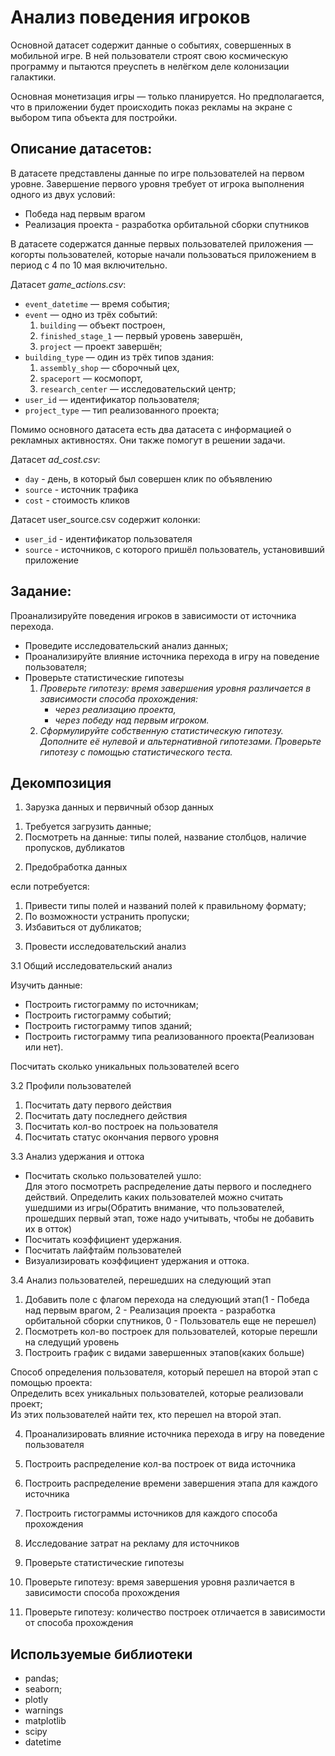 # Анализ поведения игроков

Основной датасет содержит данные о событиях, совершенных в мобильной игре. В ней пользователи строят свою космическую программу и пытаются преуспеть в нелёгком деле колонизации галактики.

Основная монетизация игры — только планируется. Но предполагается, что в приложении будет происходить показ рекламы на экране с выбором типа объекта для постройки.
## Описание датасетов:

В датасете представлены данные по игре пользователей на первом уровне. Завершение первого уровня требует от игрока выполнения одного из двух условий:

- Победа над первым врагом
- Реализация проекта - разработка орбитальной сборки спутников

В датасете содержатся данные первых пользователей приложения — когорты пользователей, которые начали пользоваться приложением в период с 4 по 10 мая включительно.

Датасет *game_actions.csv*:

- `event_datetime` — время события;
- `event` — одно из трёх событий:
    1. `building` — объект построен,
    2. `finished_stage_1` — первый уровень завершён,
    3. `project` — проект завершён;
- `building_type` — один из трёх типов здания:
    1. `assembly_shop` — сборочный цех,
    2. `spaceport` — космопорт,
    3. `research_center` — исследовательский центр;
- `user_id` — идентификатор пользователя;
- `project_type` — тип реализованного проекта;

Помимо основного датасета есть два датасета с информацией о рекламных активностях. Они также помогут в решении задачи.

Датасет *ad_cost.csv*:

- `day` - день, в который был совершен клик по объявлению
- `source` - источник трафика
- `cost` - стоимость кликов

Датасет user_source.csv содержит колонки:

- `user_id` - идентификатор пользователя
- `source` - источников, с которого пришёл пользователь, установивший приложение

## Задание:

Проанализируйте поведения игроков в зависимости от источника перехода.

- Проведите исследовательский анализ данных;
- Проанализируйте влияние источника перехода в игру на поведение пользователя;
- Проверьте статистические гипотезы
    1. *Проверьте гипотезу: время завершения уровня различается в зависимости способа прохождения:*
        - *через реализацию проекта,*
        - *через победу над первым игроком.*
    2. *Сформулируйте собственную статистическую гипотезу. Дополните её нулевой и альтернативной гипотезами. Проверьте гипотезу с помощью статистического теста.*

## Декомпозиция

1. Зарузка данных и первичный обзор данных

1) Требуется загрузить данные;  
2) Посмотреть на данные: типы полей, название столбцов, наличие пропусков, дубликатов

2. Предобработка данных

если потребуется:  
1) Привести типы полей и названий полей к правильному формату;  
2) По возможности устранить пропуски;  
3) Избавиться от дубликатов;  

3.  Провести исследовательский анализ

3.1 Общий исследовательский анализ

Изучить данные:  
* Построить гистограмму по источникам;  
* Построить гистограмму событий;  
* Построить гистограмму типов зданий;  
* Построить гистограмму типа реализованного проекта(Реализован или нет).  

Посчитать сколько уникальных пользователей всего

3.2 Профили пользователей

1. Посчитать дату первого действия
2. Посчитать дату последнего действия
3. Посчитать кол-во построек на пользователя
4. Посчитать статус окончания первого уровня

3.3  Анализ удержания и оттока

* Посчитать сколько пользователей ушло:  
    Для этого посмотреть распределение даты первого и последнего действий.
    Определить каких пользователей можно считать ушедшими из игры(Обратить внимание, что пользователей, прошедших первый этап, тоже надо учитывать, чтобы не добавить их в отток)
* Посчитать коэффициент удержания.
* Посчитать лайфтайм пользователей
* Визуализировать коэффициент удержания и оттока.

3.4 Анализ пользователей, перешедших на следующий этап

1) Добавить поле с флагом перехода на следующий этап(1 - Победа над первым врагом, 2 - Реализация проекта - разработка орбитальной сборки спутников, 0 - Пользователь еще не перешел)   
2) Посмотреть кол-во построек для пользователей, которые перешли на следущий уровень   
3) Построить график с видами завершенных этапов(каких больше)  

Способ определения пользователя, который перешел на второй этап с помощью проекта:  
Определить всех уникальных пользователей, которые реализовали проект;  
Из этих пользователей найти тех, кто перешел на второй этап.

4. Проанализировать влияние источника перехода в игру на поведение пользователя

1. Построить распределение кол-ва построек от вида источника  
2. Построить распределение времени завершения этапа для каждого источника  
3. Построить гистограммы источников для каждого способа прохождения

5. Исследование затрат на рекламу для источников

5. Проверьте статистические гипотезы

1. Проверьте гипотезу: время завершения уровня различается в зависимости способа прохождения
2. Проверьте гипотезу: количество построек отличается в зависимости от способа прохождения

## Используемые библиотеки  
- pandas;  
- seaborn;  
- plotly
- warnings
- matplotlib 
- scipy 
- datetime 

